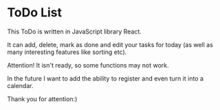 # ToDo List

This ToDo is written in JavaScript library React.

It can add, delete, mark as done and edit your tasks for today (as well as many interesting features like sorting etc).

Attention! It isn't ready, so some functions may not work.

In the future I want to add the ability to register and even turn it into a calendar.

Thank you for attention:)

